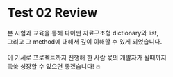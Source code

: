 # Test 02 Review

본 시험과 교육을 통해 파이썬 자료구조형 dictionary와 list, 
<br>그리고 그 method에 대해서 깊이 이해할 수 있게 되었습니다.
<br><br>이 기세로 프로젝트까지 진행해 한 사람 몫의 개발자가 될때까지
<br>쑥쑥 성장할 수 있으면 좋겠습니다! :fire: